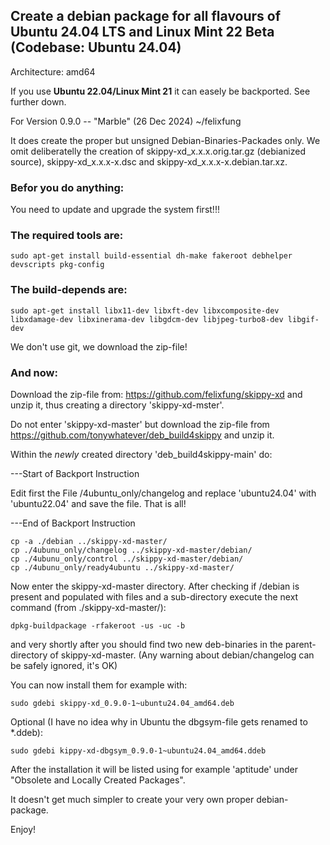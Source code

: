 

## Create a debian package for all flavours of Ubuntu 24.04 LTS and Linux Mint 22 Beta (Codebase: Ubuntu 24.04)

Architecture: amd64

If you use **Ubuntu 22.04/Linux Mint 21** it can easely be backported. See further down.


For Version 0.9.0 -- "Marble" (26 Dec 2024) ~/felixfung


It does create the proper but unsigned Debian-Binaries-Packades only. We omit deliberatelly the creation of skippy-xd_x.x.x.orig.tar.gz (debianized source), skippy-xd_x.x.x-x.dsc and skippy-xd_x.x.x-x.debian.tar.xz.

### Befor you do anything:

You need to update and upgrade the system first!!!


### The required tools are:

```
sudo apt-get install build-essential dh-make fakeroot debhelper devscripts pkg-config
```

### The build-depends are:

```
sudo apt-get install libx11-dev libxft-dev libxcomposite-dev libxdamage-dev libxinerama-dev libgdcm-dev libjpeg-turbo8-dev libgif-dev
```

We don't use git, we download the zip-file!

### And now:

Download the zip-file from: <https://github.com/felixfung/skippy-xd> and unzip it, thus creating a directory 'skippy-xd-mster'.

Do not enter 'skippy-xd-master' but download the zip-file from <https://github.com/tonywhatever/deb_build4skippy> and unzip it.

Within the *newly* created directory 'deb_build4skippy-main' do:

---Start of Backport Instruction

Edit first the File /4ubuntu_only/changelog and replace 'ubuntu24.04' with 'ubuntu22.04' and save the file. That is all!

---End of Backport Instruction

```
cp -a ./debian ../skippy-xd-master/
cp ./4ubunu_only/changelog ../skippy-xd-master/debian/
cp ./4ubunu_only/control ../skippy-xd-master/debian/
cp ./4ubunu_only/ready4ubuntu ../skippy-xd-master/
```

Now enter the skippy-xd-master directory. After checking if /debian is present and populated with files and a sub-directory execute the next command (from ./skippy-xd-master/):

```
dpkg-buildpackage -rfakeroot -us -uc -b
```

and very shortly after you should find two new deb-binaries in the parent-directory of skippy-xd-master. (Any warning about debian/changelog can be safely ignored, it's OK)

You can now install them for example with:
```
sudo gdebi skippy-xd_0.9.0-1~ubuntu24.04_amd64.deb
```
Optional (I have no idea why in Ubuntu the dbgsym-file gets renamed to *.ddeb):
```
sudo gdebi kippy-xd-dbgsym_0.9.0-1~ubuntu24.04_amd64.ddeb
```

After the installation it will be listed using for example 'aptitude' under "Obsolete and Locally Created Packages".

It doesn't get much simpler to create your very own proper debian-package.



Enjoy!

